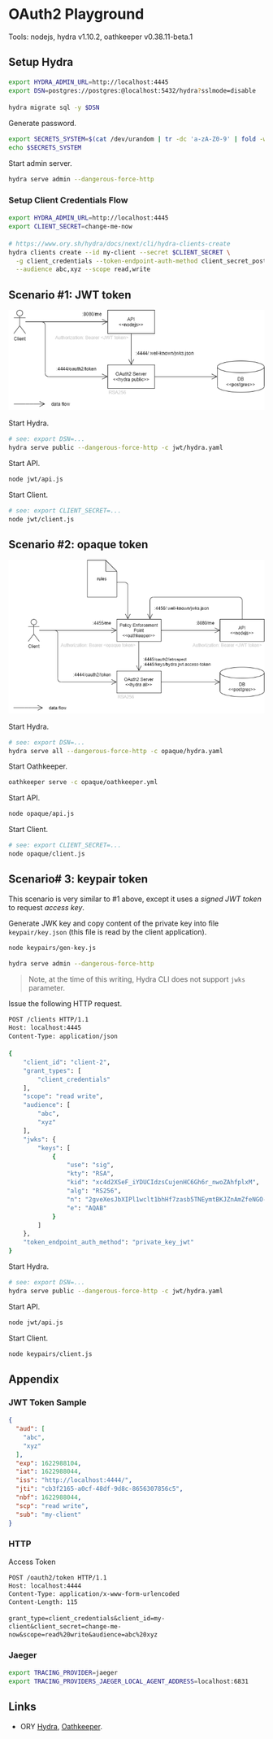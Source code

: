 # OAuth2 Playground

Tools: nodejs, hydra v1.10.2, oathkeeper v0.38.11-beta.1

## Setup Hydra

```sh
export HYDRA_ADMIN_URL=http://localhost:4445
export DSN=postgres://postgres:@localhost:5432/hydra?sslmode=disable

hydra migrate sql -y $DSN
```

Generate password.

```sh
export SECRETS_SYSTEM=$(cat /dev/urandom | tr -dc 'a-zA-Z0-9' | fold -w 32 | head -n 1)
echo $SECRETS_SYSTEM
```

Start admin server.

```sh
hydra serve admin --dangerous-force-http
```

### Setup Client Credentials Flow

```sh
export HYDRA_ADMIN_URL=http://localhost:4445
export CLIENT_SECRET=change-me-now

# https://www.ory.sh/hydra/docs/next/cli/hydra-clients-create
hydra clients create --id my-client --secret $CLIENT_SECRET \
  -g client_credentials --token-endpoint-auth-method client_secret_post \
  --audience abc,xyz --scope read,write
```

## Scenario #1: JWT token

![Scenario #1: JWT token](misc/scenarios-jwt-token.png)

Start Hydra.

```sh
# see: export DSN=...
hydra serve public --dangerous-force-http -c jwt/hydra.yaml
```

Start API.

```sh
node jwt/api.js
```

Start Client.

```sh
# see: export CLIENT_SECRET=...
node jwt/client.js
```

## Scenario #2: opaque token

![Scenario #2: opaque token](misc/scenarios-opaque-token.png)

Start Hydra.

```sh
# see: export DSN=...
hydra serve all --dangerous-force-http -c opaque/hydra.yaml
```

Start Oathkeeper.

```sh
oathkeeper serve -c opaque/oathkeeper.yml
```

Start API.

```sh
node opaque/api.js
```

Start Client.

```sh
# see: export CLIENT_SECRET=...
node opaque/client.js
```

## Scenario# 3: keypair token

This scenario is very similar to #1 above, except it uses a *signed JWT token* to request *access key*.

Generate JWK key and copy content of the private key into file `keypair/key.json` (this file is read by the client application).

```sh
node keypairs/gen-key.js
```

```sh
hydra serve admin --dangerous-force-http
```

> Note, at the time of this writing, Hydra CLI does not support `jwks` parameter.

Issue the following HTTP request.

```sh
POST /clients HTTP/1.1
Host: localhost:4445
Content-Type: application/json

{
    "client_id": "client-2",
    "grant_types": [
        "client_credentials"
    ],
    "scope": "read write",
    "audience": [
        "abc",
        "xyz"
    ],
    "jwks": {
        "keys": [
            {
                "use": "sig",
                "kty": "RSA",
                "kid": "xc4d2XSeF_iYDUCIdzsCujenHC6Gh6r_nwoZAhfplxM",
                "alg": "RS256",
                "n": "2gveXesJbXIPl1wclt1bhHf7zasb5TNEymtBKJZnAmZfeNGO-jcaRphAmRZQo33jYpl3Ww5KiEEvEzgoDuX72SXVOFKWUed90LdUAmeJbu7By6vHRo7eaRZ4hWA9dpqh5YRj4ZpKH7Hhvcik-aquZhW-SONOIPk54aRkJwOt1XJgUnHdM4Lp-1s-aEDn4KEpeXfSI1UP0txgRv8hcW4-KZDMXX4AuVdszKGj_4jX4p2YvuhGNBkRKs0Uw6vaYVTvYWBLKie87msu9qrwwsVG0SvxMx0ceJU2PspzIL9uT1COlIFANVIYJJBo41npFWpKVyocAdOe3wC2DoShxsINww",
                "e": "AQAB"
            }
        ]
    },
    "token_endpoint_auth_method": "private_key_jwt"
}
```

Start Hydra.

```sh
# see: export DSN=...
hydra serve public --dangerous-force-http -c jwt/hydra.yaml
```

Start API.

```sh
node jwt/api.js
```

Start Client.

```sh
node keypairs/client.js
```

## Appendix

### JWT Token Sample

```json
{
  "aud": [
    "abc",
    "xyz"
  ],
  "exp": 1622988104,
  "iat": 1622988044,
  "iss": "http://localhost:4444/",
  "jti": "cb3f2165-a0cf-48df-9d8c-8656307856c5",
  "nbf": 1622988044,
  "scp": "read write",
  "sub": "my-client"
}
```

### HTTP

Access Token

```http
POST /oauth2/token HTTP/1.1
Host: localhost:4444
Content-Type: application/x-www-form-urlencoded
Content-Length: 115

grant_type=client_credentials&client_id=my-client&client_secret=change-me-now&scope=read%20write&audience=abc%20xyz
```

### Jaeger

```sh
export TRACING_PROVIDER=jaeger
export TRACING_PROVIDERS_JAEGER_LOCAL_AGENT_ADDRESS=localhost:6831
```

## Links

- ORY [Hydra](https://www.ory.sh/hydra/docs/), [Oathkeeper](https://www.ory.sh/oathkeeper/docs/).
